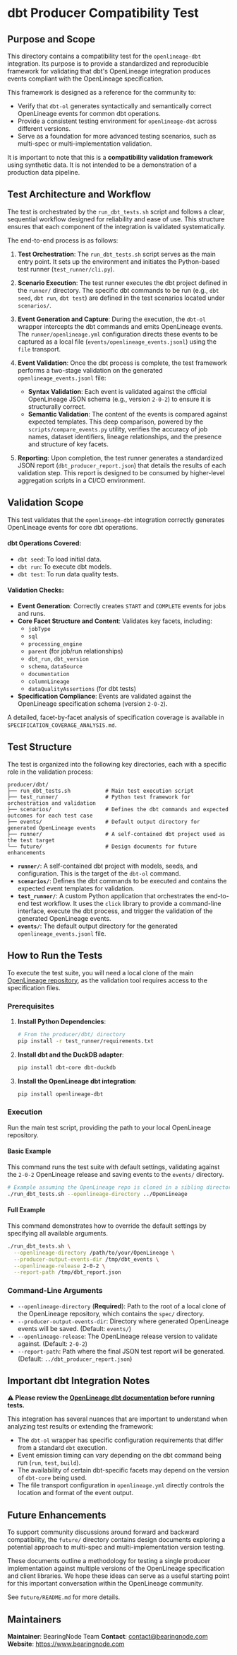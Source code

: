# dbt Producer Compatibility Test

## Purpose and Scope

This directory contains a compatibility test for the `openlineage-dbt` integration. Its purpose is to provide a standardized and reproducible framework for validating that dbt's OpenLineage integration produces events compliant with the OpenLineage specification.

This framework is designed as a reference for the community to:
-   Verify that `dbt-ol` generates syntactically and semantically correct OpenLineage events for common dbt operations.
-   Provide a consistent testing environment for `openlineage-dbt` across different versions.
-   Serve as a foundation for more advanced testing scenarios, such as multi-spec or multi-implementation validation.

It is important to note that this is a **compatibility validation framework** using synthetic data. It is not intended to be a demonstration of a production data pipeline.

## Test Architecture and Workflow

The test is orchestrated by the `run_dbt_tests.sh` script and follows a clear, sequential workflow designed for reliability and ease of use. This structure ensures that each component of the integration is validated systematically.

The end-to-end process is as follows:

1.  **Test Orchestration**: The `run_dbt_tests.sh` script serves as the main entry point. It sets up the environment and initiates the Python-based test runner (`test_runner/cli.py`).

2.  **Scenario Execution**: The test runner executes the dbt project defined in the `runner/` directory. The specific dbt commands to be run (e.g., `dbt seed`, `dbt run`, `dbt test`) are defined in the test scenarios located under `scenarios/`.

3.  **Event Generation and Capture**: During the execution, the `dbt-ol` wrapper intercepts the dbt commands and emits OpenLineage events. The `runner/openlineage.yml` configuration directs these events to be captured as a local file (`events/openlineage_events.jsonl`) using the `file` transport.

4.  **Event Validation**: Once the dbt process is complete, the test framework performs a two-stage validation on the generated `openlineage_events.jsonl` file:
    *   **Syntax Validation**: Each event is validated against the official OpenLineage JSON schema (e.g., version `2-0-2`) to ensure it is structurally correct.
    *   **Semantic Validation**: The content of the events is compared against expected templates. This deep comparison, powered by the `scripts/compare_events.py` utility, verifies the accuracy of job names, dataset identifiers, lineage relationships, and the presence and structure of key facets.

5.  **Reporting**: Upon completion, the test runner generates a standardized JSON report (`dbt_producer_report.json`) that details the results of each validation step. This report is designed to be consumed by higher-level aggregation scripts in a CI/CD environment.

## Validation Scope

This test validates that the `openlineage-dbt` integration correctly generates OpenLineage events for core dbt operations.

#### dbt Operations Covered:
-   `dbt seed`: To load initial data.
-   `dbt run`: To execute dbt models.
-   `dbt test`: To run data quality tests.

#### Validation Checks:
-   **Event Generation**: Correctly creates `START` and `COMPLETE` events for jobs and runs.
-   **Core Facet Structure and Content**: Validates key facets, including:
    -   `jobType`
    -   `sql`
    -   `processing_engine`
    -   `parent` (for job/run relationships)
    -   `dbt_run`, `dbt_version`
    -   `schema`, `dataSource`
    -   `documentation`
    -   `columnLineage`
    -   `dataQualityAssertions` (for dbt tests)
-   **Specification Compliance**: Events are validated against the OpenLineage specification schema (version `2-0-2`).

A detailed, facet-by-facet analysis of specification coverage is available in `SPECIFICATION_COVERAGE_ANALYSIS.md`.

## Test Structure

The test is organized into the following key directories, each with a specific role in the validation process:

```
producer/dbt/
├── run_dbt_tests.sh           # Main test execution script
├── test_runner/               # Python test framework for orchestration and validation
├── scenarios/                 # Defines the dbt commands and expected outcomes for each test case
├── events/                    # Default output directory for generated OpenLineage events
├── runner/                    # A self-contained dbt project used as the test target
└── future/                    # Design documents for future enhancements
```

-   **`runner/`**: A self-contained dbt project with models, seeds, and configuration. This is the target of the `dbt-ol` command.
-   **`scenarios/`**: Defines the dbt commands to be executed and contains the expected event templates for validation.
-   **`test_runner/`**: A custom Python application that orchestrates the end-to-end test workflow. It uses the `click` library to provide a command-line interface, execute the dbt process, and trigger the validation of the generated OpenLineage events.
-   **`events/`**: The default output directory for the generated `openlineage_events.jsonl` file.

## How to Run the Tests

To execute the test suite, you will need a local clone of the main [OpenLineage repository](https://github.com/OpenLineage/OpenLineage), as the validation tool requires access to the specification files.

### Prerequisites

1.  **Install Python Dependencies**:
    ```bash
    # From the producer/dbt/ directory
    pip install -r test_runner/requirements.txt
    ```

2.  **Install dbt and the DuckDB adapter**:
    ```bash
    pip install dbt-core dbt-duckdb
    ```

3.  **Install the OpenLineage dbt integration**:
    ```bash
    pip install openlineage-dbt
    ```

### Execution

Run the main test script, providing the path to your local OpenLineage repository.

#### Basic Example
This command runs the test suite with default settings, validating against the `2-0-2` OpenLineage release and saving events to the `events/` directory.

```bash
# Example assuming the OpenLineage repo is cloned in a sibling directory
./run_dbt_tests.sh --openlineage-directory ../OpenLineage
```

#### Full Example
This command demonstrates how to override the default settings by specifying all available arguments.

```bash
./run_dbt_tests.sh \
  --openlineage-directory /path/to/your/OpenLineage \
  --producer-output-events-dir /tmp/dbt_events \
  --openlineage-release 2-0-2 \
  --report-path /tmp/dbt_report.json
```

### Command-Line Arguments
-   `--openlineage-directory` (**Required**): Path to the root of a local clone of the OpenLineage repository, which contains the `spec/` directory.
-   `--producer-output-events-dir`: Directory where generated OpenLineage events will be saved. (Default: `events/`)
-   `--openlineage-release`: The OpenLineage release version to validate against. (Default: `2-0-2`)
-   `--report-path`: Path where the final JSON test report will be generated. (Default: `../dbt_producer_report.json`)

## Important dbt Integration Notes

**⚠️ Please review the [OpenLineage dbt documentation](https://openlineage.io/docs/integrations/dbt) before running tests.**

This integration has several nuances that are important to understand when analyzing test results or extending the framework:

-   The `dbt-ol` wrapper has specific configuration requirements that differ from a standard `dbt` execution.
-   Event emission timing can vary depending on the dbt command being run (`run`, `test`, `build`).
-   The availability of certain dbt-specific facets may depend on the version of `dbt-core` being used.
-   The file transport configuration in `openlineage.yml` directly controls the location and format of the event output.

## Future Enhancements

To support community discussions around forward and backward compatibility, the `future/` directory contains design documents exploring a potential approach to multi-spec and multi-implementation version testing.

These documents outline a methodology for testing a single producer implementation against multiple versions of the OpenLineage specification and client libraries. We hope these ideas can serve as a useful starting point for this important conversation within the OpenLineage community.

See `future/README.md` for more details.

## Maintainers

**Maintainer**: BearingNode Team
**Contact**: contact@bearingnode.com
**Website**: https://www.bearingnode.com
